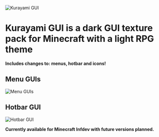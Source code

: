 ![Kurayami GUI](https://cdn.modrinth.com/data/cached_images/569e6f54787479ecafc29f455673278856e42b89.png)


# Kurayami GUI is a dark GUI texture pack for Minecraft with a light RPG theme

**Includes changes to: menus, hotbar and icons!**

## Menu GUIs
![Menu GUIs](https://cdn.modrinth.com/data/cached_images/7c7eaa886465543233fe690c6857786db00c6758.png)

## Hotbar GUI
![Hotbar GUI](https://cdn.modrinth.com/data/cached_images/322f835cae0fe644266c10ee48d528c2e0fd6d4c.png)
 
**Currently available for Minecraft Infdev with future versions planned.**
